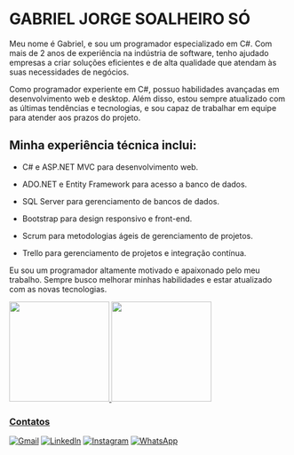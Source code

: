 
# GABRIEL JORGE SOALHEIRO SÓ
Meu nome é Gabriel, e sou um programador especializado em C#. Com mais de 2 anos de experiência na indústria de software, tenho ajudado empresas a criar soluções eficientes e de alta qualidade que atendam às suas necessidades de negócios.

Como programador experiente em C#, possuo habilidades avançadas em desenvolvimento web e desktop. Além disso, estou sempre atualizado com as últimas tendências e tecnologias, e sou capaz de trabalhar em equipe para atender aos prazos do projeto.

## Minha experiência técnica inclui:

- C# e ASP.NET MVC para desenvolvimento web.

- ADO.NET e Entity Framework para acesso a banco de dados.

- SQL Server para gerenciamento de bancos de dados.

- Bootstrap para design responsivo e front-end.

- Scrum para metodologias ágeis de gerenciamento de projetos.

- Trello para gerenciamento de projetos e integração contínua.

Eu sou um programador altamente motivado e apaixonado pelo meu trabalho. Sempre busco melhorar minhas habilidades e estar atualizado com as novas tecnologias.
          
<div>
<a href="https://github.com/GabrielSoalheiro">
<img height="180em" src="https://github-readme-stats.vercel.app/api/top-langs/?username=GabrielSoalheiro&layout=compact&langs_count=10&hide=JavaScript,CSS"/>
<img height="180em" src="https://github-readme-stats.vercel.app/api?username=GabrielSoalheiro&show_icons=true&include_all_commits=true&count_private=true"/>
</div>

### Contatos

  [![Gmail](https://img.shields.io/badge/Gmail-D14836?style=for-the-badge&logo=gmail&logoColor=white)](https://mail.google.com/mail/?view=cm&fs=1&to=gabrielsoalheiro2016@gmail.com)
[![LinkedIn](https://img.shields.io/badge/linkedin-%230077B5.svg?style=for-the-badge&logo=linkedin&logoColor=white)](https://www.linkedin.com/in/gabrielsoalheiro/) [![Instagram](https://img.shields.io/badge/Instagram-%23E4405F.svg?style=for-the-badge&logo=Instagram&logoColor=white)](https://www.instagram.com/gabriel_soalheiro/) [![WhatsApp](https://img.shields.io/badge/WhatsApp-25D366?style=for-the-badge&logo=whatsapp&logoColor=white)](https://wa.me/5533999857659)





